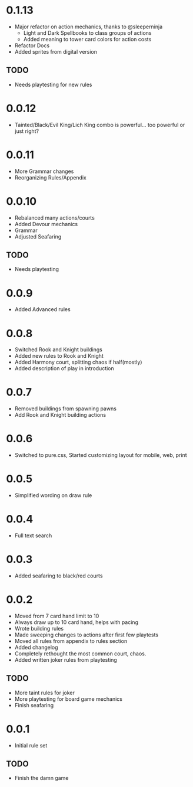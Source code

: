 # 0.1.13

-   Major refactor on action mechanics, thanks to @sleeperninja
    -   Light and Dark Spellbooks to class groups of actions
    -   Added meaning to tower card colors for action costs
-   Refactor Docs
-   Added sprites from digital version

## TODO

-   Needs playtesting for new rules

# 0.0.12

-   Tainted/Black/Evil King/Lich King combo is powerful... too powerful or just right?

# 0.0.11

-   More Grammar changes
-   Reorganizing Rules/Appendix

# 0.0.10

-   Rebalanced many actions/courts
-   Added Devour mechanics
-   Grammar
-   Adjusted Seafaring

## TODO

-   Needs playtesting

# 0.0.9

-   Added Advanced rules

# 0.0.8

-   Switched Rook and Knight buildings
-   Added new rules to Rook and Knight
-   Added Harmony court, splitting chaos if half(mostly)
-   Added description of play in introduction

# 0.0.7

-   Removed buildings from spawning pawns
-   Add Rook and Knight building actions

# 0.0.6

-   Switched to pure.css, Started customizing layout for mobile, web, print

# 0.0.5

-   Simplified wording on draw rule

# 0.0.4

-   Full text search

# 0.0.3

-   Added seafaring to black/red courts

# 0.0.2

-   Moved from 7 card hand limit to 10
-   Always draw up to 10 card hand, helps with pacing
-   Wrote building rules
-   Made sweeping changes to actions after first few playtests
-   Moved all rules from appendix to rules section
-   Added changelog
-   Completely rethought the most common court, chaos.
-   Added written joker rules from playtesting

## TODO

-   More taint rules for joker
-   More playtesting for board game mechanics
-   Finish seafaring

# 0.0.1

-   Initial rule set

## TODO

-   Finish the damn game

